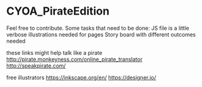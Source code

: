 # CYOA_PirateEdition

Feel free to contribute. Some tasks that need to be done:
JS file is a little verbose 
illustrations needed for pages
Story board with different outcomes needed

these links might help
talk like a pirate
http://pirate.monkeyness.com/online_pirate_translator
http://speakpirate.com/

free illustrators
https://inkscape.org/en/
https://designer.io/
